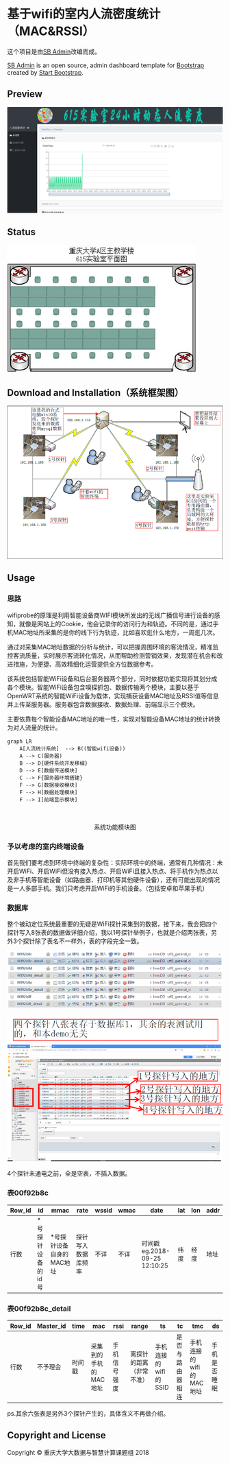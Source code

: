 # 基于wifi的室内人流密度统计（MAC&RSSI）

这个项目是由[SB Admin](http://startbootstrap.com/template-overviews/sb-admin/)改编而成。

[SB Admin](http://startbootstrap.com/template-overviews/sb-admin/) is an open source, admin dashboard template for [Bootstrap](http://getbootstrap.com/) created by [Start Bootstrap](http://startbootstrap.com/).

## Preview

![Preview](https://github.com/wrb233/wifilocalization/blob/master/image/preview.png?raw=true)



## Status

![plain](https://github.com/wrb233/wifilocalization/blob/master/image/plain.jpg?raw=true)

## Download and Installation（系统框架图）

![deposit](https://github.com/wrb233/wifilocalization/blob/master/image/deposit.png?raw=true)

## Usage

### 思路

wifiprobe的原理是利用智能设备商WIFI模块所发出的无线广播信号进行设备的感知，就像是网站上的Cookie，他会记录你的访问行为和轨迹。不同的是，通过手机MAC地址所采集的是你的线下行为轨迹，比如喜欢逛什么地方，一周逛几次。

通过对采集MAC地址数据的分析与统计，可以把握周围环境的客流情况，精准监控客流质量，实时展示客流转化情况，从而帮助检测营销效果，发现潜在机会和改进措施，为便捷、高效精细化运营提供全方位数据参考。

该系统包括智能WiFi设备和后台服务器两个部分，同时依据功能实现将其划分成各个模块。智能WiFi设备包含嗅探抓包、数据传输两个模块，主要以基于OpenWRT系统的智能WiFi设备为载体，实现捕获设备MAC地址及RSSI值等信息并上传至服务器。服务器包含数据接收、数据处理、前端显示三个模块。

主要依靠每个智能设备MAC地址的唯一性，实现对智能设备MAC地址的统计转换为对人流量的统计。

```
graph LR
    A[人流统计系统]  --> B((智能wifi设备))
    A --> C(服务器)
    B --> D{硬件系统开发移植}
    D --> E[数据传送模块]
    C --> F{服务器环境搭建}
    F --> G[数据接收模块]
    F --> H[数据处理模块]
    F --> I[前端显示模块]
    
    
```

<p>                                                                                <center>系统功能模块图</center></p>



### 予以考虑的室内终端设备

首先我们要考虑到环境中终端的复杂性：实际环境中的终端，通常有几种情况：未开启WiFi、开启WiFi但没有接入热点、开启WiFi且接入热点、将手机作为热点以及非手机等智能设备（如路由器、打印机等其他硬件设备），还有可能出现的情况是一人多部手机。我们只考虑开启WiFi的手机设备。（包括安卓和苹果手机）

### 数据库

整个被动定位系统最重要的无疑是WiFi探针采集到的数据，接下来，我会把四个探针写入8张表的数据做详细介绍，我以1号探针举例子，也就是介绍两张表，另外3个探针除了表名不一样外，表的字段完全一致。

![mysql](https://github.com/wrb233/wifilocalization/blob/master/image/mysql.png?raw=true)

![phpadmin](https://github.com/wrb233/wifilocalization/blob/master/image/phpadmin.png?raw=true)

4个探针未通电之前，全是空表，不插入数据。

### 表00f92b8c

| Row_id | id         | mmac           | rate      | wssid | wmac | date                      | lat  | lon  | addr |
| ------ | ---------- | -------------- | --------- | ----- | ---- | ------------------------- | ---- | ---- | ---- |
| 行数     | *号探针设备的id号 | *号探针设备自身的MAC地址 | 探针写入数据库频率 | 不详    | 不详   | 时间戳eg.2018-09-25 12:10:25 | 纬度   | 经度   | 地址   |
 

### 表00f92b8c_detail

| Row_id | Master_id | time | mac          | rssi   | range        | ts             | tc       | tmc             | ds     |
| ------ | --------- | ---- | ------------ | ------ | ------------ | -------------- | -------- | --------------- | ------ |
| 行数     | 不予理会      | 时间戳  | 采集到的手机的MAC地址 | 手机信号强度 | 离探针的距离（非常不准） | 手机连接的wifi的SSID | 是否与路由器相连 | 手机连接的wifi的MAC地址 | 手机是否睡眠 |



ps.其余六张表是另外3个探针产生的，具体含义不再做介绍。

## Copyright and License

Copyright © 重庆大学大数据与智慧计算课题组 2018
